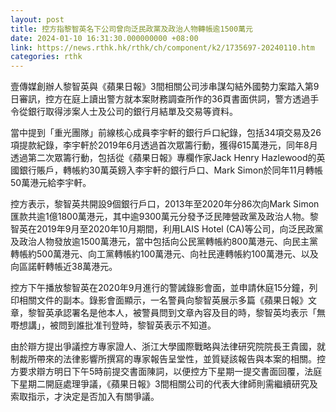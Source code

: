 ```yaml
---
layout: post
title: 控方指黎智英名下公司曾向泛民政黨及政治人物轉帳逾1500萬元
date: 2024-01-10 16:31:30.000000000 +08:00
link: https://news.rthk.hk/rthk/ch/component/k2/1735697-20240110.htm
categories: rthk
---
```


壹傳媒創辦人黎智英與《蘋果日報》3間相關公司涉串謀勾結外國勢力案踏入第9日審訊，控方在庭上讀出警方就本案財務調查所作的36頁書面供詞，警方透過手令從銀行取得涉案人士及公司的銀行月結單及交易等資料。

當中提到「重光團隊」前線核心成員李宇軒的銀行戶口紀錄，包括34項交易及26項提款紀錄，李宇軒於2019年6月透過首次眾籌行動，獲得615萬港元，同年8月透過第二次眾籌行動，包括從《蘋果日報》專欄作家Jack Henry Hazlewood的英國銀行賬戶，轉帳約30萬英鎊入李宇軒的銀行戶口、Mark Simon於同年11月轉帳50萬港元給李宇軒。

控方表示，黎智英共開設9個銀行戶口，2013年至2020年分86次向Mark Simon匯款共逾1億1800萬港元，其中逾9300萬元分發予泛民陣營政黨及政治人物。黎智英在2019年9月至2020年10月期間，利用LAIS Hotel (CA)等公司，向泛民政黨及政治人物發放逾1500萬港元，當中包括向公民黨轉帳約800萬港元、向民主黨轉帳約500萬港元、向工黨轉帳約100萬港元、向社民連轉帳約100萬港元、以及向區諾軒轉帳近38萬港元。

控方下午播放黎智英在2020年9月進行的警誡錄影會面，並申請休庭15分鐘，列印相關文件的副本。錄影會面顯示，一名警員向黎智英展示多篇《蘋果日報》文章，黎智英承認署名是他本人，被警員問到文章內容及目的時，黎智英均表示「無嘢想講」，被問到誰批准刊登時，黎智英表示不知道。

由於辯方提出爭議控方專家證人、浙江大學國際戰略與法律研究院院長王貴國，就制裁所帶來的法律影響所撰寫的專家報告呈堂性，並質疑該報告與本案的相關。控方要求辯方明日下午5時前提交書面陳詞，以便控方下星期一提交書面回覆，法庭下星期二開庭處理爭議，《蘋果日報》3間相關公司的代表大律師則需繼續研究及索取指示，才決定是否加入有關爭議。
